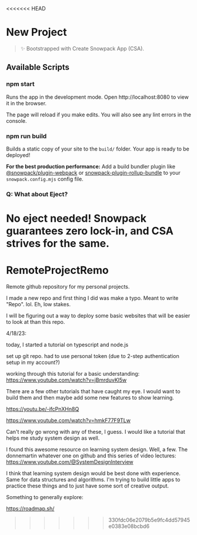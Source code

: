 <<<<<<< HEAD
# New Project

> ✨ Bootstrapped with Create Snowpack App (CSA).

## Available Scripts

### npm start

Runs the app in the development mode.
Open http://localhost:8080 to view it in the browser.

The page will reload if you make edits.
You will also see any lint errors in the console.

### npm run build

Builds a static copy of your site to the `build/` folder.
Your app is ready to be deployed!

**For the best production performance:** Add a build bundler plugin like [@snowpack/plugin-webpack](https://github.com/snowpackjs/snowpack/tree/main/plugins/plugin-webpack) or [snowpack-plugin-rollup-bundle](https://github.com/ParamagicDev/snowpack-plugin-rollup-bundle) to your `snowpack.config.mjs` config file.

### Q: What about Eject?

No eject needed! Snowpack guarantees zero lock-in, and CSA strives for the same.
=======
# RemoteProjectRemo
Remote github repository for my personal projects.

I made a new repo and first thing I did was make a typo. Meant to write "Repo". lol. Eh, low stakes. 

I will be figuring out a way to deploy some basic websites that will be easier to look at than this repo. 



4/18/23:

today, I started a tutorial on typescript and node.js

set up git repo. had to use personal token (due to 2-step authentication setup in my account?)

working through this tutorial for a basic understanding: https://www.youtube.com/watch?v=jBmrduvKl5w

There are a few other tutorials that have caught my eye. I would want to build them and then maybe add some new features to show learning. 

https://youtu.be/-ifcPnXHn8Q

https://www.youtube.com/watch?v=hmkF77F9TLw

Can't really go wrong with any of these, I guess. I would like a tutorial that helps me study system design as well. 

I found this awesome resource on learning system design. Well, a few. The donnemartin whatever one on github and this series of video lectures: 
https://www.youtube.com/@SystemDesignInterview

I think that learning system design would be best done with experience. Same for data structures and algorithms. I'm trying to build little apps to practice these things and to just have some sort of creative output.

Something to generally explore: 

https://roadmap.sh/
>>>>>>> 330fdc06e2079b5e9fc4dd57945e0383e08bcbd6
